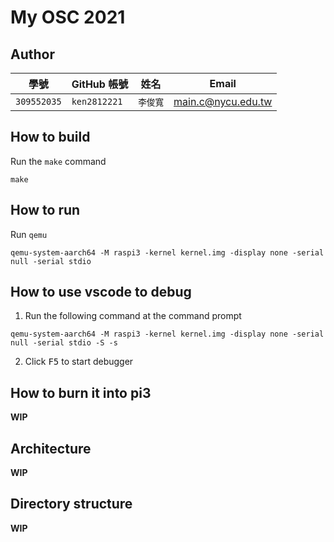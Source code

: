 # My OSC 2021

## Author

| 學號 | GitHub 帳號 | 姓名 | Email |
| --- | ----------- | --- | --- |
|`309552035`| `ken2812221` | `李俊寬` | main.c@nycu.edu.tw |

## How to build
Run the `make` command

```
make
```

## How to run

Run `qemu`
```
qemu-system-aarch64 -M raspi3 -kernel kernel.img -display none -serial null -serial stdio
```

## How to use vscode to debug
1. Run the following command at the command prompt
```
qemu-system-aarch64 -M raspi3 -kernel kernel.img -display none -serial null -serial stdio -S -s
```
2. Click <kbd>F5</kbd> to start debugger

## How to burn it into pi3

**WIP**

## Architecture

**WIP**

## Directory structure

**WIP**
